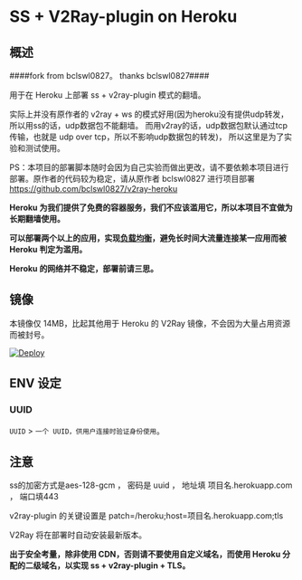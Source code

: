 # SS + V2Ray-plugin on Heroku

## 概述

####fork from bclswl0827。 thanks  bclswl0827####

用于在 Heroku 上部署 ss + v2ray-plugin 模式的翻墙。

实际上并没有原作者的 v2ray + ws 的模式好用(因为heroku没有提供udp转发，所以用ss的话，udp数据包不能翻墙。 而用v2ray的话，udp数据包默认通过tcp传输，也就是 udp over tcp，所以不影响udp数据包的转发)， 所以这里是为了实验和测试使用。

PS：本项目的部署脚本随时会因为自己实验而做出更改，请不要依赖本项目进行部署。原作者的代码较为稳定，请从原作者 bclswl0827 进行项目部署
https://github.com/bclswl0827/v2ray-heroku



**Heroku 为我们提供了免费的容器服务，我们不应该滥用它，所以本项目不宜做为长期翻墙使用。**

**可以部署两个以上的应用，实现[负载均衡](https://toutyrater.github.io/app/balance.html)，避免长时间大流量连接某一应用而被 Heroku 判定为滥用。**

**Heroku 的网络并不稳定，部署前请三思。**

## 镜像

本镜像仅 14MB，比起其他用于 Heroku 的 V2Ray 镜像，不会因为大量占用资源而被封号。

[![Deploy](https://www.herokucdn.com/deploy/button.png)](https://heroku.com/deploy)

## ENV 设定

### UUID

`UUID` > `一个 UUID，供用户连接时验证身份使用`。

## 注意

ss的加密方式是aes-128-gcm ，  密码是 uuid ，  地址填  项目名.herokuapp.com  ， 端口填443

v2ray-plugin 的关键设置是  patch=/heroku;host=项目名.herokuapp.com;tls

V2Ray 将在部署时自动安装最新版本。

**出于安全考量，除非使用 CDN，否则请不要使用自定义域名，而使用 Heroku 分配的二级域名，以实现 ss + v2ray-plugin + TLS。**
